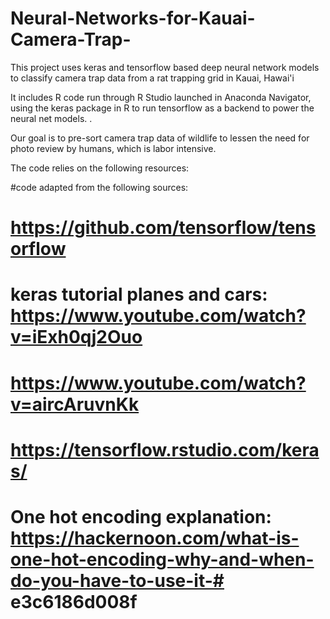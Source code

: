# Neural-Networks-for-Kauai-Camera-Trap-
This project uses keras and tensorflow based deep neural network models to classify camera trap data from a rat trapping grid in Kauai, 
Hawai'i

It includes R code run through R Studio launched in Anaconda Navigator, using the keras package in R to run tensorflow as a backend
to power the neural net models. . 


Our goal is to pre-sort camera trap data of wildlife to lessen the need for photo review by humans, which is labor intensive. 

The code relies on the following resources: 

#code adapted from the following sources:
# https://github.com/tensorflow/tensorflow
# keras tutorial planes and cars: https://www.youtube.com/watch?v=iExh0qj2Ouo
# https://www.youtube.com/watch?v=aircAruvnKk
# https://tensorflow.rstudio.com/keras/
# One hot encoding explanation: https://hackernoon.com/what-is-one-hot-encoding-why-and-when-do-you-have-to-use-it-# e3c6186d008f

